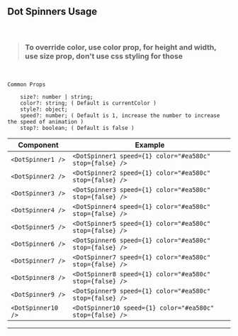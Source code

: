 ## Dot Spinners Usage

<br />

> ### To override **color**, use **color** prop, for **height** and **width**, use **size** prop, don't use css styling for those
</br >

```
Common Props

    size?: number | string;
    color?: string; ( Default is currentColor )
    style?: object;
    speed?: number; ( Default is 1, increase the number to increase the speed of animation )
    stop?: boolean; ( Default is false )

```

|  Component  | Example |
| ------------- | ------------- |
| ```<DotSpinner1 />```  | ```<DotSpinner1 speed={1} color="#ea580c" stop={false} />```  |
| ```<DotSpinner2 />```  | ```<DotSpinner2 speed={1} color="#ea580c" stop={false} />```  |
| ```<DotSpinner3 />```  | ```<DotSpinner3 speed={1} color="#ea580c" stop={false} />```  |
| ```<DotSpinner4 />```  | ```<DotSpinner4 speed={1} color="#ea580c" stop={false} />```  |
| ```<DotSpinner5 />```  | ```<DotSpinner5 speed={1} color="#ea580c" stop={false} />```  |
| ```<DotSpinner6 />```  | ```<DotSpinner6 speed={1} color="#ea580c" stop={false} />```  |
| ```<DotSpinner7 />```  | ```<DotSpinner7 speed={1} color="#ea580c" stop={false} />```  |
| ```<DotSpinner8 />```  | ```<DotSpinner8 speed={1} color="#ea580c" stop={false} />```  |
| ```<DotSpinner9 />```  | ```<DotSpinner9 speed={1} color="#ea580c" stop={false} />```  |
| ```<DotSpinner10 />```  | ```<DotSpinner10 speed={1} color="#ea580c" stop={false} />```  |

----------------------